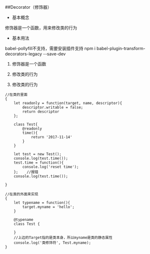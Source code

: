 ##Decorator（修饰器）

- 基本概念

修饰器是一个函数，用来修改类的行为

- 基本用法

babel-pollyfill不支持，需要安装插件支持 npm i babel-plugin-transform-decorators-legacy --save-dev

1. 修饰器是一个函数

2. 修改类的行为

3. 修改类的行为

```
//在类的里面
{
    let readonly = function(target, name, descriptor){
        descriptor.writable = false;
        return descriptor
    };
    
    class Test{
        @readonly
        time(){
            return '2017-11-14'
        }
    }
    
    let test = new Test();
    console.log(test.time());
    test.time = function(){
        console.log('reset time');
    };    //报错
    console.log(test.time());

}
```

```
//在类的外面来实现
{
    let typename = function(){
        target.myname = 'hello';
    }
    
    @typename
    class Test {
    
    }
    //上边的Target指的是类本身，所以myname是类的静态属性
    console.log('类修饰符', Test.myname);
}
```











